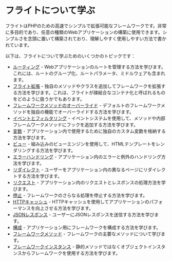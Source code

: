 # フライトについて学ぶ

フライトはPHPのための高速でシンプルで拡張可能なフレームワークです。非常に多目的であり、任意の種類のWebアプリケーションの構築に使用できます。シンプルさを念頭に置いて構築されており、理解しやすく使用しやすい方法で書かれています。

以下は、フライトについて学ぶためのいくつかのトピックです：

- [ルーティング](/learn/routing) - Webアプリケーションのルートを管理する方法を学びます。これには、ルートのグループ化、ルートパラメータ、ミドルウェアも含まれます。
- [フライト拡張](/learn/extending) - 独自のメソッドやクラスを追加してフレームワークを拡張する方法を学びます。これは、フライトが疎結合なコンテナ化と呼ばれるものをどのように扱うかでもあります。
- [フレームワークメソッドのオーバーライド](/learn/overriding) - デフォルトのフレームワークメソッドを独自の機能でオーバーライドする方法を学びます。
- [イベントとフィルタリング](/learn/filtering) - イベントシステムを使用して、メソッドや内部フレームワークメソッドにフックを追加する方法を学びます。
- [変数](/learn/variables) - アプリケーション内で使用するために独自のカスタム変数を格納する方法を学びます。
- [ビュー](/learn/views) - 組み込みのビューエンジンを使用して、HTMLテンプレートをレンダリングする方法を学びます。
- [エラーハンドリング](/learn/error-handling) - アプリケーション内のエラーと例外のハンドリング方法を学びます。
- [リダイレクト](/learn/redirects) - ユーザーをアプリケーション内の異なるページにリダイレクトする方法を学びます。
- [リクエスト](/learn/requests) - アプリケーション内のリクエストとレスポンスの処理方法を学びます。
- [停止](/learn/stopping) - フレームワークのさらなる処理を停止する方法を学びます。
- [HTTPキャッシュ](/learn/http-caching) - HTTPキャッシュを使用してアプリケーションのパフォーマンスを向上させる方法を学びます。
- [JSONレスポンス](/learn/json) - ユーザーにJSONレスポンスを送信する方法を学びます。
- [構成](/learn/configuration) - アプリケーション用にフレームワークを構成する方法を学びます。
- [フレームワークメソッド](/learn/framework-methods) - フレームワークの主要なメソッドについて学びます。
- [フレームワークインスタンス](/learn/framework-instance) - 静的メソッドではなくオブジェクトインスタンスからフレームワークを使用する方法を学びます。